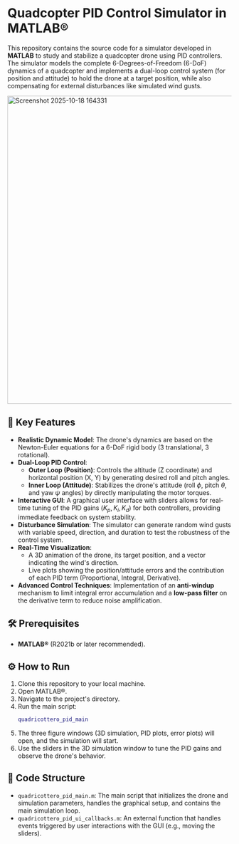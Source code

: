 # Quadcopter PID Control Simulator in MATLAB®

This repository contains the source code for a simulator developed in **MATLAB** to study and stabilize a quadcopter drone using PID controllers. The simulator models the complete 6-Degrees-of-Freedom (6-DoF) dynamics of a quadcopter and implements a dual-loop control system (for position and attitude) to hold the drone at a target position, while also compensating for external disturbances like simulated wind gusts.

<img width="1870" height="692" alt="Screenshot 2025-10-18 164331" src="https://github.com/user-attachments/assets/a0734be3-bae0-4139-ac38-3e9305c4c344" />

## 🚀 Key Features

- **Realistic Dynamic Model**: The drone's dynamics are based on the Newton-Euler equations for a 6-DoF rigid body (3 translational, 3 rotational).
- **Dual-Loop PID Control**:
    - **Outer Loop (Position)**: Controls the altitude (Z coordinate) and horizontal position (X, Y) by generating desired roll and pitch angles.
    - **Inner Loop (Attitude)**: Stabilizes the drone's attitude (roll $\phi$, pitch $\theta$, and yaw $\psi$ angles) by directly manipulating the motor torques.
- **Interactive GUI**: A graphical user interface with sliders allows for real-time tuning of the PID gains ($K_p, K_i, K_d$) for both controllers, providing immediate feedback on system stability.
- **Disturbance Simulation**: The simulator can generate random wind gusts with variable speed, direction, and duration to test the robustness of the control system.
- **Real-Time Visualization**:
    - A 3D animation of the drone, its target position, and a vector indicating the wind's direction.
    - Live plots showing the position/attitude errors and the contribution of each PID term (Proportional, Integral, Derivative).
- **Advanced Control Techniques**: Implementation of an **anti-windup** mechanism to limit integral error accumulation and a **low-pass filter** on the derivative term to reduce noise amplification.

## 🛠️ Prerequisites

- **MATLAB®** (R2021b or later recommended).

## ⚙️ How to Run

1.  Clone this repository to your local machine.
2.  Open MATLAB®.
3.  Navigate to the project's directory.
4.  Run the main script:
    ```matlab
    quadricottero_pid_main
    ```
5.  The three figure windows (3D simulation, PID plots, error plots) will open, and the simulation will start.
6.  Use the sliders in the 3D simulation window to tune the PID gains and observe the drone's behavior.

## 📂 Code Structure

- `quadricottero_pid_main.m`: The main script that initializes the drone and simulation parameters, handles the graphical setup, and contains the main simulation loop.
- `quadricottero_pid_ui_callbacks.m`: An external function that handles events triggered by user interactions with the GUI (e.g., moving the sliders).
